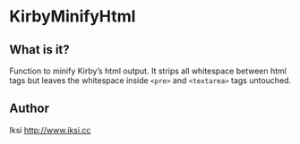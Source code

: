 # KirbyMinifyHtml

## What is it?

Function to minify Kirby’s html output. It strips all whitespace between html tags but leaves the whitespace inside `<pre>` and `<textarea>` tags untouched.

## Author
Iksi
<http://www.iksi.cc>
